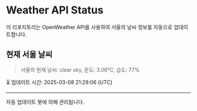 
# Weather API Status

이 리포지토리는 OpenWeather API를 사용하여 서울의 날씨 정보를 자동으로 업데이트합니다.

## 현재 서울 날씨
> 서울의 현재 날씨: clear sky, 온도: 3.06°C, 습도: 77%

⏳ 업데이트 시간: 2025-03-08 21:29:06 (UTC)

---
자동 업데이트 봇에 의해 관리됩니다.
